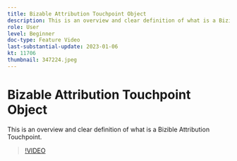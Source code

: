 ```yaml
---
title: Bizable Attribution Touchpoint Object
description: This is an overview and clear definition of what is a Bizible Attribution Touchpoint.
role: User
level: Beginner
doc-type: Feature Video
last-substantial-update: 2023-01-06
kt: 11706
thumbnail: 347224.jpeg
---
```


# Bizable Attribution Touchpoint Object

This is an overview and clear definition of what is a Bizible Attribution Touchpoint.

>[!VIDEO](https://video.tv.adobe.com/v/347224/?quality=12&learn=on)
